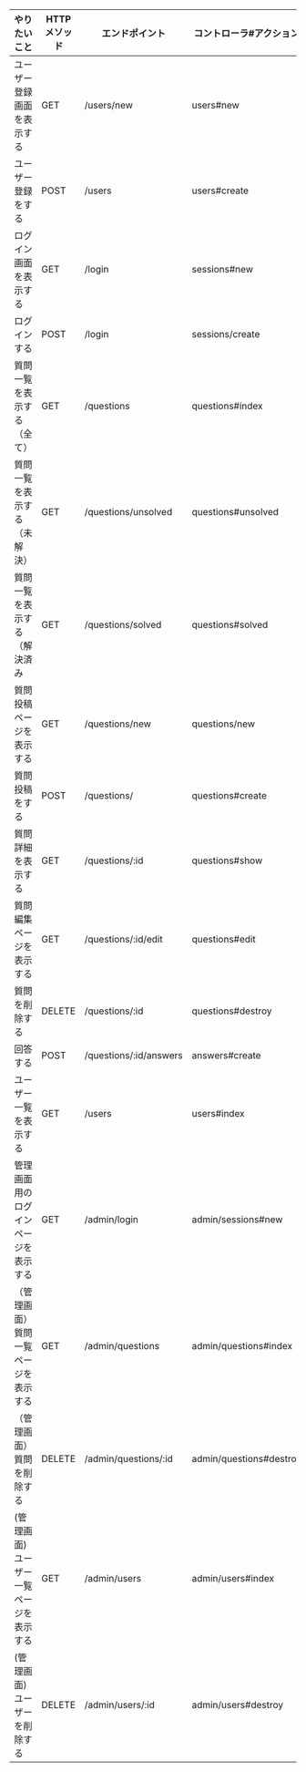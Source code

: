 | やりたいこと                           | HTTP メソッド | エンドポイント         | コントローラ#アクション |
| -------------------------------------- | ------------- | ---------------------- | ----------------------- |
| ユーザー登録画面を表示する             | GET           | /users/new             | users#new               |
| ユーザー登録をする                     | POST          | /users                 | users#create            |
| ログイン画面を表示する                 | GET           | /login                 | sessions#new            |
| ログインする                           | POST          | /login                 | sessions/create         |
| 質問一覧を表示する（全て）             | GET           | /questions             | questions#index         |
| 質問一覧を表示する（未解決）           | GET           | /questions/unsolved    | questions#unsolved      |
| 質問一覧を表示する（解決済み           | GET           | /questions/solved      | questions#solved        |
| 質問投稿ページを表示する               | GET           | /questions/new         | questions/new           |
| 質問投稿をする                         | POST          | /questions/            | questions#create        |
| 質問詳細を表示する                     | GET           | /questions/:id         | questions#show          |
| 質問編集ページを表示する               | GET           | /questions/:id/edit    | questions#edit          |
| 質問を削除する                         | DELETE        | /questions/:id         | questions#destroy       |
| 回答する                               | POST          | /questions/:id/answers | answers#create          |
| ユーザー一覧を表示する                 | GET           | /users                 | users#index             |
| 管理画面用のログインページを表示する   | GET           | /admin/login           | admin/sessions#new      |
| （管理画面）質問一覧ページを表示する   | GET           | /admin/questions       | admin/questions#index   |
| （管理画面）質問を削除する             | DELETE        | /admin/questions/:id   | admin/questions#destroy |
| (管理画面)ユーザー一覧ページを表示する | GET           | /admin/users           | admin/users#index       |
| (管理画面)ユーザーを削除する           | DELETE        | /admin/users/:id       | admin/users#destroy     |
